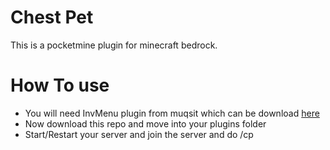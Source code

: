 
<div id="first">
<h1>Chest Pet</h1>

<p>This is a pocketmine plugin for minecraft bedrock.</p>

# How To use

<ul>
<li>You will need InvMenu plugin from muqsit which can be download <a href="https://poggit.pmmp.io/r/111485/InvMenu_dev-135.phar">here</a></li>
<li>Now download this repo and move into your plugins folder </li>

<li>Start/Restart your server and join the server and do /cp</li>

</ul>

</div>